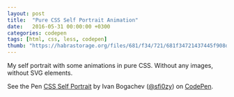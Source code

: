 ```yaml
---
layout: post
title:  "Pure CSS Self Portrait Animation"
date:   2016-05-31 00:00:00 +0300
categories: codepen
tags: [html, css, less, codepen]
thumb: "https://habrastorage.org/files/681/f34/721/681f34721437445f908dad336d596658.png"
---
```


My self portrait with some animations in pure CSS. Without any images, without SVG elements.

<p data-height="675" data-theme-id="light" data-slug-hash="KMwdpR" data-default-tab="result" data-user="sfi0zy" data-embed-version="2" class="codepen">See the Pen <a href="http://codepen.io/sfi0zy/pen/KMwdpR/">CSS Self Portrait</a> by Ivan Bogachev (<a href="http://codepen.io/sfi0zy">@sfi0zy</a>) on <a href="http://codepen.io">CodePen</a>.</p>
<script async src="//assets.codepen.io/assets/embed/ei.js"></script>

[demo-on-codepen]: http://codepen.io/sfi0zy/pen/KMwdpR
